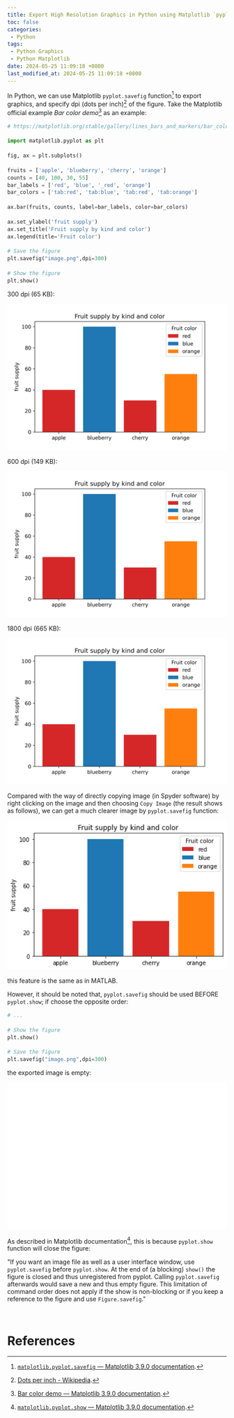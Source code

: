 ```yaml
---
title: Export High Resolution Graphics in Python using Matplotlib `pyplot.savefig` Function
toc: false
categories:
 - Python
tags:
 - Python Graphics
 - Python Matplotlib
date: 2024-05-25 11:09:18 +0800
last_modified_at: 2024-05-25 11:09:18 +0800
---
```


In Python, we can use Matplotlib `pyplot.savefig` function[^1] to export graphics, and specify dpi (dots per inch)[^2] of the figure. Take the Matplotlib official example *Bar color demo*[^3] as an example:

```python
# https://matplotlib.org/stable/gallery/lines_bars_and_markers/bar_colors.html#sphx-glr-gallery-lines-bars-and-markers-bar-colors-py

import matplotlib.pyplot as plt

fig, ax = plt.subplots()

fruits = ['apple', 'blueberry', 'cherry', 'orange']
counts = [40, 100, 30, 55]
bar_labels = ['red', 'blue', '_red', 'orange']
bar_colors = ['tab:red', 'tab:blue', 'tab:red', 'tab:orange']

ax.bar(fruits, counts, label=bar_labels, color=bar_colors)

ax.set_ylabel('fruit supply')
ax.set_title('Fruit supply by kind and color')
ax.legend(title='Fruit color')

# Save the figure
plt.savefig("image.png",dpi=300)

# Show the figure
plt.show()
```

300 dpi (65 KB):

<img src="https://raw.githubusercontent.com/HelloWorld-1017/blog-images/main/imgs/202405251020016.png" alt="image" style="zoom: 50%;" />

600 dpi (149 KB):

<img src="https://raw.githubusercontent.com/HelloWorld-1017/blog-images/main/imgs/202405251021222.png" alt="image" style="zoom: 50%;" />

1800 dpi (665 KB):

<img src="https://raw.githubusercontent.com/HelloWorld-1017/blog-images/main/imgs/202405251022274.png" alt="image" style="zoom:50%;" />

Compared with the way of directly copying image (in Spyder software) by right clicking on the image and then choosing `Copy Image` (the result shows as follows), we can get a much clearer image by `pyplot.savefig` function:

<img src="https://raw.githubusercontent.com/HelloWorld-1017/blog-images/main/imgs/202405251050815.png" alt="image-20240525104951321" style="zoom:200%;" />

this feature is the same as in MATLAB. 

However, it should be noted that, `pyplot.savefig` should be used BEFORE `pyplot.show`; if choose the opposite order:

```python
# ...

# Show the figure
plt.show()

# Save the figure
plt.savefig("image.png",dpi=300)
```

the exported image is empty:

<img src="https://raw.githubusercontent.com/HelloWorld-1017/blog-images/main/imgs/202405251023449.png" alt="image" style="zoom:50%;" />

As described in Matplotlib documentation[^4], this is because `pyplot.show` function will close the figure: 

"If you want an image file as well as a user interface window, use `pyplot.savefig` before `pyplot.show`. At the end of (a blocking) `show()` the figure is closed and thus unregistered from pyplot. Calling `pyplot.savefig` afterwards would save a new and thus empty figure. This limitation of command order does not apply if the show is non-blocking or if you keep a reference to the figure and use `Figure.savefig`."

<br>

# References

[^1]: [`matplotlib.pyplot.savefig` — Matplotlib 3.9.0 documentation](https://matplotlib.org/stable/api/_as_gen/matplotlib.pyplot.savefig.html).
[^2]: [Dots per inch - Wikipedia](https://en.wikipedia.org/wiki/Dots_per_inch).
[^3]: [Bar color demo — Matplotlib 3.9.0 documentation](https://matplotlib.org/stable/gallery/lines_bars_and_markers/bar_colors.html#sphx-glr-gallery-lines-bars-and-markers-bar-colors-py).
[^4]: [`matplotlib.pyplot.show` — Matplotlib 3.9.0 documentation](https://matplotlib.org/stable/api/_as_gen/matplotlib.pyplot.show.html).
